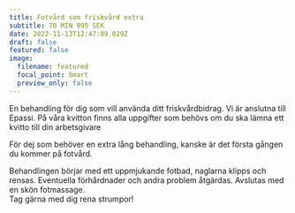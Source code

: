 ```yaml
---
title: Fotvård som friskvård extra
subtitle: 70 MIN 995 SEK
date: 2022-11-13T12:47:09.029Z
draft: false
featured: false
image:
  filename: featured
  focal_point: Smart
  preview_only: false
---
```

En behandling för dig som vill använda ditt friskvårdbidrag. Vi är anslutna till Epassi. På våra kvitton finns alla uppgifter som behövs om du ska lämna ett kvitto till din arbetsgivare

För dej som behöver en extra lång behandling, kanske är det första gången du kommer på fotvård.

Behandlingen börjar med ett uppmjukande fotbad, naglarna klipps och rensas. Eventuella förhårdnader och andra problem åtgärdas. Avslutas med en skön fotmassage.\
Tag gärna med dig rena strumpor!